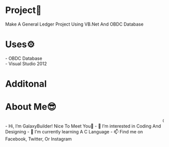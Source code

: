 <h1>Project📝</h1>
Make A General Ledger Project Using VB.Net And OBDC Database
<h1>Uses⚙️</h1>
- OBDC Database<br>
- Visual Studio 2012
<h1>Additonal</h1>
<h1>About Me😎</h1>
<marquee>GalaxyBuilder</marquee>
- Hi, I’m GalaxyBuilder! Nice To Meet You👋
- 👀 I’m interested in Coding And Designing
- 🌱 I’m currently learning A C Language
- 📫 Find me on Facebook, Twitter, Or Instagram

<!---
GalaxyBuildersis a ✨ special ✨ repository because its `README.md` (this file) appears on your GitHub profile.
You can click the Preview link to take a look at your changes.
--->
